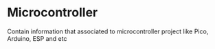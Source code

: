# Microcontroller
Contain information that associated to microcontroller project like Pico, Arduino, ESP and etc
